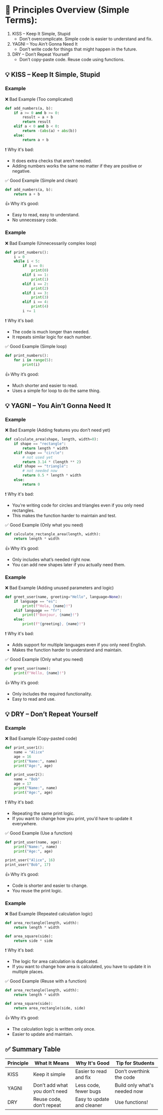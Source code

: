 # 🧠 Principles Overview (Simple Terms):
1. KISS – Keep It Simple, Stupid
   - Don't overcomplicate. Simple code is easier to understand and fix.
1. YAGNI – You Ain’t Gonna Need It
   - Don’t write code for things that might happen in the future.
1. DRY – Don’t Repeat Yourself
    - Don’t copy-paste code. Reuse code using functions.
## 💡 KISS – Keep It Simple, Stupid

### Example
❌ Bad Example (Too complicated)
```py
def add_numbers(a, b):
    if a >= 0 and b >= 0:
        result = a + b
        return result
    elif a < 0 and b < 0:
        return -(abs(a) + abs(b))
    else:
        return a + b
```
❗ Why it's bad:
- It does extra checks that aren’t needed.
- Adding numbers works the same no matter if they are positive or negative.

✅ Good Example (Simple and clean)
```py
def add_numbers(a, b):
    return a + b
```
👍 Why it’s good:
- Easy to read, easy to understand.
- No unnecessary code.

### Example
❌ Bad Example (Unnecessarily complex loop)
```py
def print_numbers():
    i = 0
    while i < 5:
        if i == 0:
            print(0)
        elif i == 1:
            print(1)
        elif i == 2:
            print(2)
        elif i == 3:
            print(3)
        elif i == 4:
            print(4)
        i += 1
```
❗ Why it's bad:
- The code is much longer than needed.
- It repeats similar logic for each number.

✅ Good Example (Simple loop)
```py
def print_numbers():
    for i in range(5):
        print(i)
```
👍 Why it’s good:
- Much shorter and easier to read.
- Uses a simple for loop to do the same thing.

## 💡 YAGNI – You Ain’t Gonna Need It
### Example
❌ Bad Example (Adding features you don’t need yet)
```py
def calculate_area(shape, length, width=0):
    if shape == "rectangle":
        return length * width
    elif shape == "circle":
        # not used yet
        return 3.14 * (length ** 2)
    elif shape == "triangle":
        # not needed now
        return 0.5 * length * width
    else:
        return 0
```

❗ Why it's bad:
- You're writing code for circles and triangles even if you only need rectangles.
- This makes the function harder to maintain and test.

✅ Good Example (Only what you need)
```py
def calculate_rectangle_area(length, width):
    return length * width
```

👍 Why it’s good:
- Only includes what’s needed right now.
- You can add new shapes later if you actually need them.

### Example
❌ Bad Example (Adding unused parameters and logic)
```py
def greet_user(name, greeting="Hello", language=None):
    if language == "es":
        print(f"Hola, {name}!")
    elif language == "fr":
        print(f"Bonjour, {name}!")
    else:
        print(f"{greeting}, {name}!")
```
❗ Why it's bad:
- Adds support for multiple languages even if you only need English.
- Makes the function harder to understand and maintain.

✅ Good Example (Only what you need)
```py
def greet_user(name):
    print(f"Hello, {name}!")
```

👍 Why it’s good:
- Only includes the required functionality.
- Easy to read and use.

## 💡 DRY – Don’t Repeat Yourself
### Example
❌ Bad Example (Copy-pasted code)
```py
def print_user1():
    name = "Alice"
    age = 16
    print("Name:", name)
    print("Age:", age)

def print_user2():
    name = "Bob"
    age = 17
    print("Name:", name)
    print("Age:", age)
```
❗ Why it's bad:
- Repeating the same print logic.
- If you want to change how you print, you’d have to update it everywhere.

✅ Good Example (Use a function)
```py
def print_user(name, age):
    print("Name:", name)
    print("Age:", age)

print_user("Alice", 16)
print_user("Bob", 17)
```
👍 Why it’s good:
- Code is shorter and easier to change.
- You reuse the print logic.

### Example
❌ Bad Example (Repeated calculation logic)
```py
def area_rectangle(length, width):
    return length * width

def area_square(side):
    return side * side
```
❗ Why it's bad:
- The logic for area calculation is duplicated.
- If you want to change how area is calculated, you have to update it in multiple places.

✅ Good Example (Reuse with a function)
```py
def area_rectangle(length, width):
    return length * width

def area_square(side):
    return area_rectangle(side, side)
```
👍 Why it’s good:
- The calculation logic is written only once.
- Easier to update and maintain.

## ✅ Summary Table
| Principle | What It Means                 | Why It's Good              | Tip for Students             |
| --------- | ----------------------------- | -------------------------- | ---------------------------- |
| KISS      | Keep it simple                | Easier to read and fix     | Don’t overthink the code     |
| YAGNI     | Don’t add what you don’t need | Less code, fewer bugs      | Build only what's needed now |
| DRY       | Reuse code, don’t repeat      | Easy to update and cleaner | Use functions!               |

